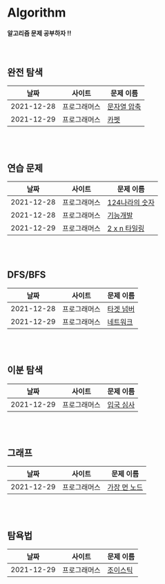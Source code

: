 # Algorithm

#### 알고리즘 문제 공부하자 !!

<br>

##  완전 탐색

| 날짜       | 사이트       | 문제 이름                                                    |
| ---------- | ------------ | ------------------------------------------------------------ |
| 2021-12-28 | 프로그래머스 | [문자열 압축](https://github.com/JeangyuHeo/Algorithm/blob/main/%EC%99%84%EC%A0%84%ED%83%90%EC%83%89/%ED%94%84%EB%A1%9C%EA%B7%B8%EB%9E%98%EB%A8%B8%EC%8A%A4_%EB%AC%B8%EC%9E%90%EC%97%B4_%EC%95%95%EC%B6%95.cpp) |
| 2021-12-29 | 프로그래머스 | [카펫](https://github.com/JeangyuHeo/Algorithm/blob/main/%EC%99%84%EC%A0%84%ED%83%90%EC%83%89/%ED%94%84%EB%A1%9C%EA%B7%B8%EB%9E%98%EB%A8%B8%EC%8A%A4_%EC%B9%B4%ED%8E%AB.cpp) |

<br>

<br>

## 연습 문제

| 날짜       | 사이트       | 문제 이름                                                    |
| ---------- | ------------ | ------------------------------------------------------------ |
| 2021-12-28 | 프로그래머스 | [124나라의 숫자](https://github.com/JeangyuHeo/Algorithm/blob/main/%EC%97%B0%EC%8A%B5%EB%AC%B8%EC%A0%9C/%ED%94%84%EB%A1%9C%EA%B7%B8%EB%9E%98%EB%A8%B8%EC%8A%A4_124%EB%82%98%EB%9D%BC%EC%9D%98_%EC%88%AB%EC%9E%90.cpp) |
| 2021-12-28 | 프로그래머스 | [기능개발](https://github.com/JeangyuHeo/Algorithm/blob/main/%EC%97%B0%EC%8A%B5%EB%AC%B8%EC%A0%9C/%ED%94%84%EB%A1%9C%EA%B7%B8%EB%9E%98%EB%A8%B8%EC%8A%A4_%EA%B8%B0%EB%8A%A5%EA%B0%9C%EB%B0%9C.cpp) |
| 2021-12-29 | 프로그래머스 | [2 x n 타일링](https://github.com/JeangyuHeo/Algorithm/blob/main/%EC%97%B0%EC%8A%B5%EB%AC%B8%EC%A0%9C/%ED%94%84%EB%A1%9C%EA%B7%B8%EB%9E%98%EB%A8%B8%EC%8A%A4_2xn%ED%83%80%EC%9D%BC%EB%A7%81.cpp) |

<br>

<br>

## DFS/BFS

| 날짜       | 사이트       | 문제 이름                                                    |
| ---------- | ------------ | ------------------------------------------------------------ |
| 2021-12-28 | 프로그래머스 | [타겟 넘버](https://github.com/JeangyuHeo/Algorithm/blob/main/DFS/%ED%94%84%EB%A1%9C%EA%B7%B8%EB%9E%98%EB%A8%B8%EC%8A%A4_%ED%83%80%EA%B2%9F%EB%84%98%EB%B2%84.cpp) |
| 2021-12-29 | 프로그래머스 | [네트워크](https://github.com/JeangyuHeo/Algorithm/blob/main/BFS/%ED%94%84%EB%A1%9C%EA%B7%B8%EB%9E%98%EB%A8%B8%EC%8A%A4_%EB%84%A4%ED%8A%B8%EC%9B%8C%ED%81%AC.cpp) |

<br>

<br>

## 이분 탐색

| 날짜       | 사이트       | 문제 이름                                                    |
| ---------- | ------------ | ------------------------------------------------------------ |
| 2021-12-29 | 프로그래머스 | [입국 심사](https://github.com/JeangyuHeo/Algorithm/blob/main/%EC%9D%B4%EB%B6%84%ED%83%90%EC%83%89/%ED%94%84%EB%A1%9C%EA%B7%B8%EB%9E%98%EB%A8%B8%EC%8A%A4_%EC%9E%85%EA%B5%AD%EC%8B%AC%EC%82%AC.cpp) |

<br>

<br>

## 그래프

| 날짜       | 사이트       | 문제 이름                                                    |
| ---------- | ------------ | ------------------------------------------------------------ |
| 2021-12-29 | 프로그래머스 | [가장 먼 노드](https://github.com/JeangyuHeo/Algorithm/blob/main/%EA%B7%B8%EB%9E%98%ED%94%84/%ED%94%84%EB%A1%9C%EA%B7%B8%EB%9E%98%EB%A8%B8%EC%8A%A4_%EA%B0%80%EC%9E%A5_%EB%A8%BC_%EB%85%B8%EB%93%9C.cpp) |

<br>

<br>

## 탐욕법

| 날짜       | 사이트       | 문제 이름                                                    |
| ---------- | ------------ | ------------------------------------------------------------ |
| 2021-12-29 | 프로그래머스 | [조이스틱](https://github.com/JeangyuHeo/Algorithm/blob/main/%ED%83%90%EC%9A%95%EB%B2%95/%ED%94%84%EB%A1%9C%EA%B7%B8%EB%9E%98%EB%A8%B8%EC%8A%A4_%EC%A1%B0%EC%9D%B4%EC%8A%A4%ED%8B%B1.cpp) |

<br>

<br>